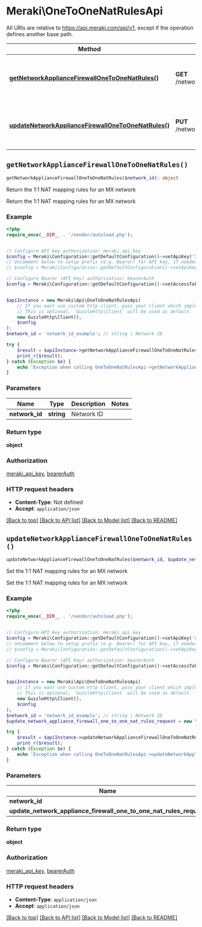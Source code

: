# Meraki\OneToOneNatRulesApi

All URIs are relative to https://api.meraki.com/api/v1, except if the operation defines another base path.

| Method | HTTP request | Description |
| ------------- | ------------- | ------------- |
| [**getNetworkApplianceFirewallOneToOneNatRules()**](OneToOneNatRulesApi.md#getNetworkApplianceFirewallOneToOneNatRules) | **GET** /networks/{networkId}/appliance/firewall/oneToOneNatRules | Return the 1:1 NAT mapping rules for an MX network |
| [**updateNetworkApplianceFirewallOneToOneNatRules()**](OneToOneNatRulesApi.md#updateNetworkApplianceFirewallOneToOneNatRules) | **PUT** /networks/{networkId}/appliance/firewall/oneToOneNatRules | Set the 1:1 NAT mapping rules for an MX network |


## `getNetworkApplianceFirewallOneToOneNatRules()`

```php
getNetworkApplianceFirewallOneToOneNatRules($network_id): object
```

Return the 1:1 NAT mapping rules for an MX network

Return the 1:1 NAT mapping rules for an MX network

### Example

```php
<?php
require_once(__DIR__ . '/vendor/autoload.php');


// Configure API key authorization: meraki_api_key
$config = Meraki\Configuration::getDefaultConfiguration()->setApiKey('X-Cisco-Meraki-API-Key', 'YOUR_API_KEY');
// Uncomment below to setup prefix (e.g. Bearer) for API key, if needed
// $config = Meraki\Configuration::getDefaultConfiguration()->setApiKeyPrefix('X-Cisco-Meraki-API-Key', 'Bearer');

// Configure Bearer (API Key) authorization: bearerAuth
$config = Meraki\Configuration::getDefaultConfiguration()->setAccessToken('YOUR_ACCESS_TOKEN');


$apiInstance = new Meraki\Api\OneToOneNatRulesApi(
    // If you want use custom http client, pass your client which implements `GuzzleHttp\ClientInterface`.
    // This is optional, `GuzzleHttp\Client` will be used as default.
    new GuzzleHttp\Client(),
    $config
);
$network_id = 'network_id_example'; // string | Network ID

try {
    $result = $apiInstance->getNetworkApplianceFirewallOneToOneNatRules($network_id);
    print_r($result);
} catch (Exception $e) {
    echo 'Exception when calling OneToOneNatRulesApi->getNetworkApplianceFirewallOneToOneNatRules: ', $e->getMessage(), PHP_EOL;
}
```

### Parameters

| Name | Type | Description  | Notes |
| ------------- | ------------- | ------------- | ------------- |
| **network_id** | **string**| Network ID | |

### Return type

**object**

### Authorization

[meraki_api_key](../../README.md#meraki_api_key), [bearerAuth](../../README.md#bearerAuth)

### HTTP request headers

- **Content-Type**: Not defined
- **Accept**: `application/json`

[[Back to top]](#) [[Back to API list]](../../README.md#endpoints)
[[Back to Model list]](../../README.md#models)
[[Back to README]](../../README.md)

## `updateNetworkApplianceFirewallOneToOneNatRules()`

```php
updateNetworkApplianceFirewallOneToOneNatRules($network_id, $update_network_appliance_firewall_one_to_one_nat_rules_request): object
```

Set the 1:1 NAT mapping rules for an MX network

Set the 1:1 NAT mapping rules for an MX network

### Example

```php
<?php
require_once(__DIR__ . '/vendor/autoload.php');


// Configure API key authorization: meraki_api_key
$config = Meraki\Configuration::getDefaultConfiguration()->setApiKey('X-Cisco-Meraki-API-Key', 'YOUR_API_KEY');
// Uncomment below to setup prefix (e.g. Bearer) for API key, if needed
// $config = Meraki\Configuration::getDefaultConfiguration()->setApiKeyPrefix('X-Cisco-Meraki-API-Key', 'Bearer');

// Configure Bearer (API Key) authorization: bearerAuth
$config = Meraki\Configuration::getDefaultConfiguration()->setAccessToken('YOUR_ACCESS_TOKEN');


$apiInstance = new Meraki\Api\OneToOneNatRulesApi(
    // If you want use custom http client, pass your client which implements `GuzzleHttp\ClientInterface`.
    // This is optional, `GuzzleHttp\Client` will be used as default.
    new GuzzleHttp\Client(),
    $config
);
$network_id = 'network_id_example'; // string | Network ID
$update_network_appliance_firewall_one_to_one_nat_rules_request = new \Meraki\Model\UpdateNetworkApplianceFirewallOneToOneNatRulesRequest(); // \Meraki\Model\UpdateNetworkApplianceFirewallOneToOneNatRulesRequest

try {
    $result = $apiInstance->updateNetworkApplianceFirewallOneToOneNatRules($network_id, $update_network_appliance_firewall_one_to_one_nat_rules_request);
    print_r($result);
} catch (Exception $e) {
    echo 'Exception when calling OneToOneNatRulesApi->updateNetworkApplianceFirewallOneToOneNatRules: ', $e->getMessage(), PHP_EOL;
}
```

### Parameters

| Name | Type | Description  | Notes |
| ------------- | ------------- | ------------- | ------------- |
| **network_id** | **string**| Network ID | |
| **update_network_appliance_firewall_one_to_one_nat_rules_request** | [**\Meraki\Model\UpdateNetworkApplianceFirewallOneToOneNatRulesRequest**](../Model/UpdateNetworkApplianceFirewallOneToOneNatRulesRequest.md)|  | |

### Return type

**object**

### Authorization

[meraki_api_key](../../README.md#meraki_api_key), [bearerAuth](../../README.md#bearerAuth)

### HTTP request headers

- **Content-Type**: `application/json`
- **Accept**: `application/json`

[[Back to top]](#) [[Back to API list]](../../README.md#endpoints)
[[Back to Model list]](../../README.md#models)
[[Back to README]](../../README.md)
